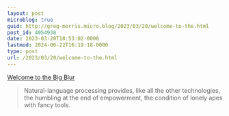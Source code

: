 ```yaml
---
layout: post
microblog: true
guid: http://greg-morris.micro.blog/2023/03/20/welcome-to-the.html
post_id: 4054938
date: 2023-03-20T18:53:02-0000
lastmod: 2024-06-22T16:19:18-0000
type: post
url: /2023/03/20/welcome-to-the.html
---
```

[Welcome to the Big Blur](https://www.theatlantic.com/technology/archive/2023/03/gpt4-arrival-human-artificial-intelligence-blur/673399/)

> Natural-language processing provides, like all the other technologies, the humbling at the end of empowerment, the condition of lonely apes with fancy tools.
